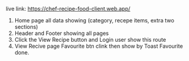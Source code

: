 live link: https://chef-recipe-food-client.web.app/


1. Home page all data showing (category, recepe items, extra two sections)
2. Header and Footer showing all pages
3. Click the View Recipe button and Login user show this route
4. View Recive page Favourite btn clink then show by Toast Favourite done.